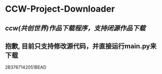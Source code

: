 # CCW-Project-Downloader
## ___ccw(共创世界)作品下载程序，支持闭源作品下载___
## 抱歉, 目前只支持修改源代码，并直接运行main.py来下载

2B3767142051BEAD